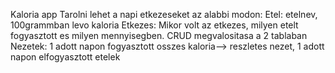 Kaloria app
Tarolni lehet a napi etkezeseket az alabbi modon:
Etel: etelnev, 100grammban levo kaloria
Etkezes: Mikor volt az etkezes, milyen etelt fogyasztott es milyen mennyisegben.
CRUD megvalositasa a 2 tablaban
Nezetek:
1 adott napon fogyasztott osszes kaloria--> reszletes nezet, 1 adott napon elfogyasztott etelek
